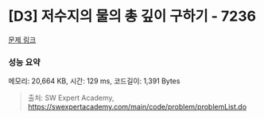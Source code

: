 # [D3] 저수지의 물의 총 깊이 구하기 - 7236 

[문제 링크](https://swexpertacademy.com/main/code/problem/problemDetail.do?contestProbId=AWlTKTUqCN8DFAVS) 

### 성능 요약

메모리: 20,664 KB, 시간: 129 ms, 코드길이: 1,391 Bytes



> 출처: SW Expert Academy, https://swexpertacademy.com/main/code/problem/problemList.do